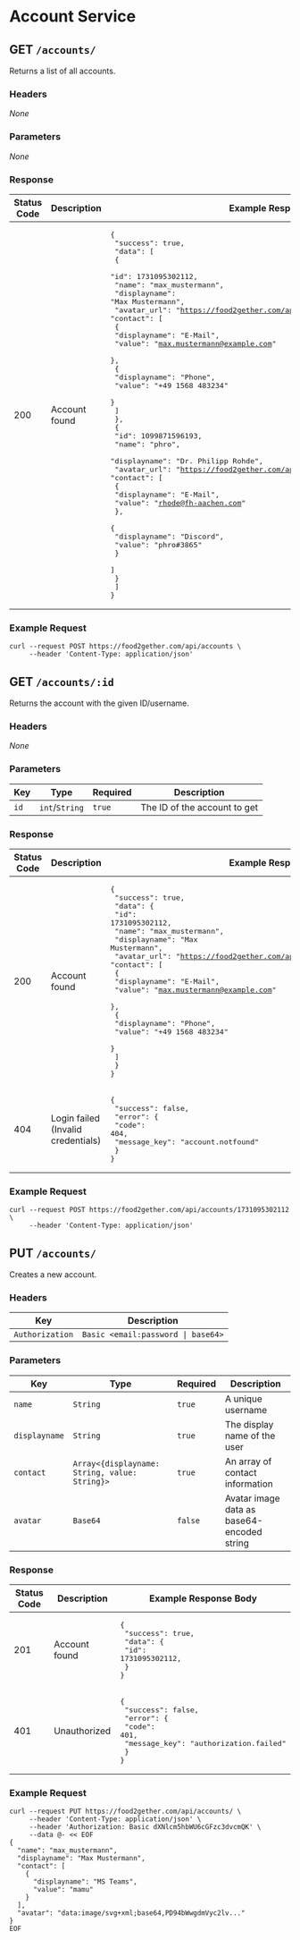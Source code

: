 # Account Service

## GET `/accounts/`

Returns a list of all accounts.

### Headers
_None_

### Parameters
_None_

### Response
| Status Code | Description                        | Example Response Body                                                                                                                                                                                                                                                                                                                                                                                                                                                                                                                                                                                                                                                                                                                                                                                                                                                                                                                                                                                                        |
|-------------|------------------------------------|------------------------------------------------------------------------------------------------------------------------------------------------------------------------------------------------------------------------------------------------------------------------------------------------------------------------------------------------------------------------------------------------------------------------------------------------------------------------------------------------------------------------------------------------------------------------------------------------------------------------------------------------------------------------------------------------------------------------------------------------------------------------------------------------------------------------------------------------------------------------------------------------------------------------------------------------------------------------------------------------------------------------------|
| 200         | Account found                      | <pre lang="json">{<br>  "success": true,<br>  "data": \[<br>    {<br>      "id": 1731095302112,<br>      "name": "max_mustermann",<br>      "displayname": "Max Mustermann",<br>      "avatar_url": "https://food2gether.com/api/accounts/1731095302112/avatar",<br>      "contact": \[<br>        {<br>          "displayname": "E-Mail",<br>          "value": "max.mustermann@example.com"<br/>        },<br>        {<br>          "displayname": "Phone",<br>          "value": "+49 1568 483234"<br/>        }<br>      ]<br/>    },<br>    {<br>      "id": 1099871596193,<br>      "name": "phro",<br>      "displayname": "Dr. Philipp Rohde",<br>      "avatar_url": "https://food2gether.com/api/accounts/1099871596193/avatar",<br>      "contact": \[<br>        {<br>          "displayname": "E-Mail",<br>          "value": "rhode@fh-aachen.com"<br/>        },<br>        {<br>          "displayname": "Discord",<br>          "value": "phro#3865"<br/>        }<br>      ]<br/>    }<br>  ]<br/>}</pre> |

### Example Request
```shell
curl --request POST https://food2gether.com/api/accounts \
     --header 'Content-Type: application/json'
```

## GET `/accounts/:id`

Returns the account with the given ID/username.

### Headers
_None_

### Parameters
| Key  | Type           | Required | Description                  |
|------|----------------|----------|------------------------------|
| `id` | `int`/`String` | `true`   | The ID of the account to get |

### Response
| Status Code | Description                        | Example Response Body                                                                                                                                                                                                                                                                                                                                                                                                                                                                                        |
|-------------|------------------------------------|--------------------------------------------------------------------------------------------------------------------------------------------------------------------------------------------------------------------------------------------------------------------------------------------------------------------------------------------------------------------------------------------------------------------------------------------------------------------------------------------------------------|
| 200         | Account found                      | <pre lang="json">{<br>  "success": true,<br>  "data": {<br>    "id": 1731095302112,<br>    "name": "max_mustermann",<br>    "displayname": "Max Mustermann",<br>    "avatar_url": "https://food2gether.com/api/accounts/1731095302112/avatar",<br>    "contact": \[<br>      {<br>        "displayname": "E-Mail",<br>        "value": "max.mustermann@example.com"<br/>      },<br>      {<br>        "displayname": "Phone",<br>        "value": "+49 1568 483234"<br/>      }<br>    ]<br/>  }<br>}</pre> |
| 404         | Login failed (Invalid credentials) | <pre lang="json">{<br>  "success": false,<br>  "error": {<br>    "code": 404,<br>    "message_key": "account.notfound"<br>  }<br>}</pre>                                                                                                                                                                                                                                                                                                                                                                     |

### Example Request
```shell
curl --request POST https://food2gether.com/api/accounts/1731095302112 \
     --header 'Content-Type: application/json'
```

## PUT `/accounts/`

Creates a new account.

### Headers
| Key             | Description                        |
|-----------------|------------------------------------|
| `Authorization` | `Basic <email:password \| base64>` |

### Parameters
| Key           | Type                                          | Required | Description                                |
|---------------|-----------------------------------------------|----------|--------------------------------------------|
| `name`        | `String`                                      | `true`   | A unique username                          |
| `displayname` | `String`                                      | `true`   | The display name of the user               |
| `contact`     | `Array<{displayname: String, value: String}>` | `true`   | An array of contact information            |
| `avatar`      | `Base64`                                      | `false`  | Avatar image data as base64-encoded string |

### Response
| Status Code | Description   | Example Response Body                                                                                                                        |
|-------------|---------------|----------------------------------------------------------------------------------------------------------------------------------------------|
| 201         | Account found | <pre lang="json">{<br>  "success": true,<br>  "data": {<br>    "id": 1731095302112,<br/>  }<br>}</pre>                                       |
| 401         | Unauthorized  | <pre lang="json">{<br>  "success": false,<br>  "error": {<br>    "code": 401,<br>    "message_key": "authorization.failed"<br>  }<br>}</pre> |

### Example Request
```shell
curl --request PUT https://food2gether.com/api/accounts/ \
     --header 'Content-Type: application/json' \
     --header 'Authorization: Basic dXNlcm5hbWU6cGFzc3dvcmQK' \
     --data @- << EOF
{
  "name": "max_mustermann",
  "displayname": "Max Mustermann",
  "contact": [
    {
      "displayname": "MS Teams",
      "value": "mamu"
    }
  ],
  "avatar": "data:image/svg+xml;base64,PD94bWwgdmVyc2lv..."
}
EOF
```